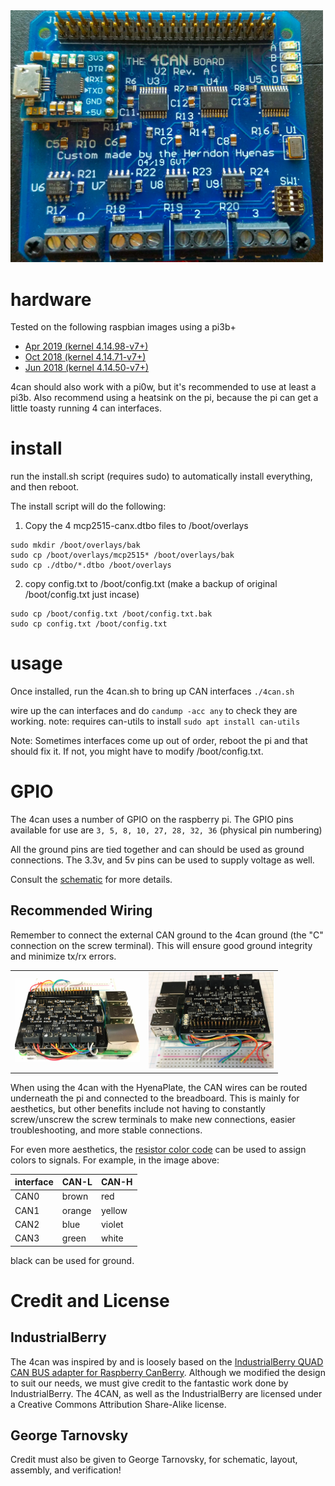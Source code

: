 <img width="500" alt="4canv2 picture" src="images/4canv2.jpg">

# hardware
Tested on the following raspbian images using a pi3b+
* [Apr 2019 (kernel 4.14.98-v7+)](http://downloads.raspberrypi.org/raspbian_lite/images/raspbian_lite-2019-04-09/)
* [Oct 2018 (kernel 4.14.71-v7+)](http://downloads.raspberrypi.org/raspbian_lite/images/raspbian_lite-2018-10-11/) 
* [Jun 2018 (kernel 4.14.50-v7+)](http://downloads.raspberrypi.org/raspbian_lite/images/raspbian_lite-2018-06-29/)

4can should also work with a pi0w, but it's recommended to use at least a pi3b. Also recommend using a heatsink on the pi, because the pi can get a little toasty running 4 can interfaces.

# install
run the install.sh script (requires sudo) to automatically install everything, and then reboot.

The install script will do the following:

1) Copy the 4 mcp2515-canx.dtbo files to /boot/overlays
```
sudo mkdir /boot/overlays/bak
sudo cp /boot/overlays/mcp2515* /boot/overlays/bak
sudo cp ./dtbo/*.dtbo /boot/overlays
```

2) copy config.txt to /boot/config.txt (make a backup of original /boot/config.txt just incase)
```
sudo cp /boot/config.txt /boot/config.txt.bak
sudo cp config.txt /boot/config.txt
```

# usage
Once installed, run the 4can.sh to bring up CAN interfaces
`./4can.sh`

wire up the can interfaces and do `candump -acc any` to check they are working.
note: requires can-utils
to install `sudo apt install can-utils`

Note: Sometimes interfaces come up out of order, reboot the pi and that should fix it.
If not, you might have to modify /boot/config.txt. 

# GPIO
The 4can uses a number of GPIO on the raspberry pi. The GPIO pins available for use are
`3, 5, 8, 10, 27, 28, 32, 36` (physical pin numbering)

All the ground pins are tied together and can should be used as ground connections. The 3.3v, and 5v pins can be used to supply voltage as well.

Consult the [schematic](4can_sch.pdf) for more details.

## Recommended Wiring
Remember to connect the external CAN ground to the 4can ground (the "C" connection on the screw terminal). This will ensure good ground integrity and minimize tx/rx errors.

| | |
| -------- | -------- |
| <img width="200" alt="portfolio_view" src="images/recommended_wiring.jpg">   | <img width="200" alt="portfolio_view" src="images/recommended_wiring_breadboard.jpg">  |

When using the 4can with the HyenaPlate, the CAN wires can be routed underneath the pi and connected to the breadboard. This is mainly for aesthetics, but other benefits include not having to constantly screw/unscrew the screw terminals to make new connections, easier troubleshooting, and more stable connections.  

For even more aesthetics, the [resistor color code](https://en.wikipedia.org/wiki/Electronic_color_code) can be used to assign colors to signals.  For example, in the image above:

| interface | CAN-L | CAN-H|
| --------- | --------- | --------- |
| CAN0 | brown | red |
| CAN1 | orange | yellow |
| CAN2 | blue | violet |
| CAN3 | green | white |

black can be used for ground.

# Credit and License
## IndustrialBerry
The 4can was inspired by and is loosely based on the [IndustrialBerry QUAD CAN BUS adapter for Raspberry CanBerry](http://www.industrialberry.com/quad-can-bus-adapter-raspberry-canberry/CanBerry).  Although we modified the design to suit our needs, we must give credit to the fantastic work done by IndustrialBerry. The 4CAN, as well as the IndustrialBerry are licensed under a Creative Commons Attribution Share-Alike license.

## George Tarnovsky
Credit must also be given to George Tarnovsky, for schematic, layout, assembly, and verification!
